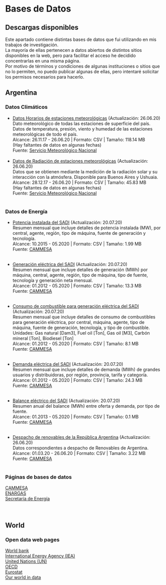# Bases de Datos

## Descargas disponibles
Este apartado contiene distintas bases de datos que fui utilizando en mis trabajos de investigación. <br>
La mayoría de ellas pertenecen a datos abiertos de distintos sitios disponibles en la web, pero para facilitar el acceso he decidido concentrarlas en una misma página.<br> 
Por motivo de términos y condiciones de algunas instituciones o sitios que no lo permiten, no puedo publicar algunas de ellas, pero intentaré solicitar los permisos necesarios para hacerlo.


## Argentina
### Datos Climáticos
* [Datos Horarios de estaciones meteorológicas](https://drive.google.com/file/d/1k4GbYOkK3Fx7ZOxiKYwDAXKm3KImJZ1X/view?usp=sharing)  (Actualización: 26.06.20) <br>
Dato meteorológico de todas las estaciones de superficie del país. <br>
Datos de temperatura, presión, viento y humedad de las estaciones meteorológicas de todo el país. <br>
Alcance: 26.11.17 - 26.06.20 | Formato: CSV | Tamaño: 118.14 MB <br>
(Hay faltantes de datos en algunas fechas) <br>
Fuente: [Servicio Meteorológico Nacional](https://www.smn.gob.ar/descarga-de-datos)
<br><br>
* [Datos de Radiación de estaciones meteorológicas](https://drive.google.com/file/d/1ZO9WzUQ4PuyeyXvOjHIJCSJw5cfCSWG4/view?usp=sharing) (Actualización: 26.06.20) <br>
Datos que se obtienen mediante la medición de la radiación solar y su interacción con la atmósfera.
Disponible para Buenos Aires y Ushuaia. <br>
Alcance: 28.12.17 - 26.06.20 | Formato: CSV | Tamaño: 45.83 MB <br>
(Hay faltantes de datos en algunas fechas) <br>
Fuente: [Servicio Meteorológico Nacional](https://www.smn.gob.ar/descarga-de-datos)
<br><br>

### Datos de Energía

* [Potencia instalada del SADI](https://drive.google.com/file/d/1I6ijvvo9h3Urz0XLI03u-J0jQsh6MOWN/view?usp=sharing) (Actualización: 20.07.20) <br>
Resumen mensual que incluye detalles de potencia instalada (MW), por central, agente, región, tipo de máquina, fuente de generación y tecnología. <br>
Alcance: 10.2015 - 05.2020 | Formato: CSV | Tamaño: 1.99 MB <br>
Fuente: [CAMMESA](https://portalweb.cammesa.com/memnet1/Pages/descargas.aspx)
<br><br>

* [Generación eléctrica del SADI](https://drive.google.com/file/d/1AhhLLeoSkSxwdikZZVex38Pc6AClNLG3/view?usp=sharing) (Actualización: 20.07.20) <br>
Resumen mensual que incluye detalles de generación (MWh) por máquina, central, agente, región, tipo de máquina, tipo de fuente, tecnología y generación neta mensual. <br>
Alcance: 01.2012 - 05.2020 | Formato: CSV | Tamaño: 13.3 MB <br>
Fuente: [CAMMESA](https://portalweb.cammesa.com/memnet1/Pages/descargas.aspx)
<br><br>

* [Consumo de combustible para generación eléctrica del SADI](https://drive.google.com/file/d/144zzsyBjJGIYNdjnMiNSSLJdObAEnzDo/view?usp=sharing) (Actualización: 20.07.20) <br>
Resumen mensual que incluye detalles de consumo de combustibles para generación eléctrica, por central, máquina, agente, tipo de máquina, fuente de generación, tecnología, y tipo de combustible. <br>
Unidades: Gas natural [Dam3], Fuel oil [Ton],  Gas oil [M3], Carbón mineral [Ton], Biodiesel [Ton] <br>
Alcance: 01.2012 - 05.2020 | Formato: CSV | Tamaño: 8.1 MB <br>
Fuente: [CAMMESA](https://portalweb.cammesa.com/memnet1/Pages/descargas.aspx)
<br><br>

* [Demanda eléctrica del SADI](https://drive.google.com/file/d/1c55Ptyqy5iVbjNICGObd0F0yWKtYfXj2/view?usp=sharing) (Actualización: 20.07.20) <br>
Resumen mensual que incluye detalles de demanda (MWh) de grandes usuarios y distribuidoras, por región, provincia, tarifa y categoría. <br>
Alcance: 01.2012 - 05.2020 | Formato: CSV | Tamaño: 24.3 MB <br>
Fuente: [CAMMESA](https://portalweb.cammesa.com/memnet1/Pages/descargas.aspx)
<br><br>

* [Balance eléctrico del SADI](https://drive.google.com/file/d/1G6DIG7tH48rs1Wp1Eq8F6FMwq00BZ1hZ/view?usp=sharing) (Actualización: 20.07.20) <br>
Resumen anual del balance (MWh) entre oferta y demanda,  por tipo de fuente. <br>
Alcance: 01.2013 - 05.2020 | Formato: CSV | Tamaño: 0.1 MB <br>
Fuente: [CAMMESA](https://portalweb.cammesa.com/memnet1/Pages/descargas.aspx)
<br><br>


* [Despacho de renovables de la República Argentina](https://drive.google.com/file/d/1BIEirvUyeeP1iyYgS1lmCuRKuGdqoHlc/view?usp=sharing) (Actualización: 26.06.20) <br>
Datos correspondientes a despacho de Renovables de Argentina. <br>
Alcance: 01.03.20 - 26.06.20 | Formato: CSV | Tamaño: 3.22 MB <br>
Fuente: [CAMMESA](https://despachorenovables.cammesa.com/renovables/)
<br><br>



### Páginas de bases de datos
[CAMMESA](https://portalweb.cammesa.com/memnet1/Pages/descargas.aspx)<br>
[ENARGAS](https://www.enargas.gob.ar/secciones/transporte-y-distribucion/datos-operativos-sec.php?sec=3)<br>
[Secretaría de Energía](http://datos.minem.gob.ar/)<br>
<br><br>

## World

### Open data web pages
[World bank](https://data.worldbank.org/)<br>
[International Energy Agency (IEA)](https://www.iea.org/data-and-statistics?country=WORLD&fuel=Energy%20supply&indicator=Total%20primary%20energy%20supply%20(TPES)%20by%20source)<br>
[United Nations (UN)](https://data.un.org/)<br>
[OECD](https://www.oecd-ilibrary.org/economics/data/oecd-stat/data-warehouse_data-00900-en)<br>
[Eurostat](https://ec.europa.eu/eurostat/web/energy/data/database)<br>
[Our world in data](https://ourworldindata.org)<br>
